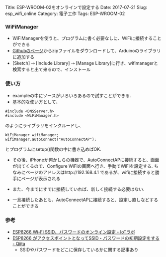 Title: ESP-WROOM-02をオンラインで設定する
Date: 2017-07-21
Slug: esp_wifi_online
Category: 電子工作
Tags: ESP-WROOM-02

### WiFiManager
* WiFiManagerを使うと、プログラムに書く必要なしに、WiFiに接続することができる
* [Githubのページ](https://github.com/tzapu/WiFiManager)からzipファイルをダウンロードして、Arduinoのライブラリに追加する
* [Sketch] ⇢ [Include Library] ⇢ [Manage Library]に行き、wifimanagerと検索すると出て来るので、インストール

### 使い方
* exampleの中にソースがいろいろあるので試すことができる.
* 基本的な使い方として、

```
#include <DNSServer.h>
#include <WiFiManager.h>
```

のようにライブラリをインクルードし、

```
WiFiManager wifiManager;
wifiManager.autoConnect("AutoConnectAP");
```
とプログラムにsetup()関数の中に書き込めばOK.

* その後、iPhoneか何かしらの機器で、AutoConnectAPに接続すると、画面が出てくるので、Configure WiFiの画面へ行き、手動でWiFiを設定する. ちなみにページのアドレスはhttp://192.168.4.1 であるが、wifiに接続すると勝手にページが表示される


* また、今までにすでに接続していれば、新しく接続する必要はない.

* 一旦接続したあとも、AutoConnectAPに接続すると、設定し直しなどすることができる

### 	参考
* [ESP8266 Wi-Fi SSID、パスワードのオンライン設定 - IoTラボ](http://takehikoshimojima.tumblr.com/post/138820924644/esp8266-wi-fi-ssid%E3%83%91%E3%82%B9%E3%83%AF%E3%83%BC%E3%83%89%E3%81%AE%E3%82%AA%E3%83%B3%E3%83%A9%E3%82%A4%E3%83%B3%E8%A8%AD%E5%AE%9A)
* [ESP8266 がアクセスポイントとなってSSID・パスワードの初期設定をする - Qiita](http://qiita.com/hotchpotch/items/eec0260b8b1938dda696)
    - SSIDやパスワードをどこに保存しているかに関する記事あり
